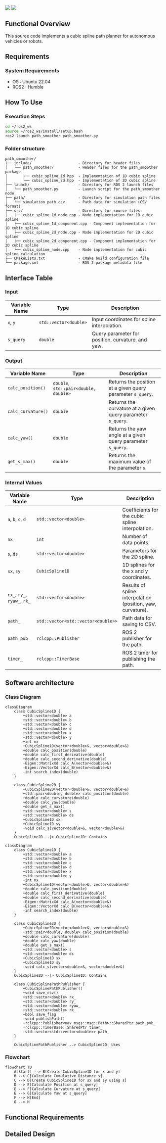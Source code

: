 <p style="display: inline">
  <!-- Programming Language -->
  <img src="https://img.shields.io/badge/-C++-00599C.svg?logo=c%2B%2B&style=for-the-badge">
  <!-- ROS 2 -->
  <img src="https://img.shields.io/badge/-ROS%202-22314E.svg?logo=ros&style=for-the-badge&logoColor=white">
</p>

## Functional Overview
This source code implements a cubic spline path planner for autonomous vehicles or robots. 

## Requirements
### System Requirements
- OS : Ubuntu 22.04  
- ROS2 : Humble

## How To Use
### Execution Steps
```bash
cd ~/ros2_ws
source ~/ros2_ws/install/setup.bash
ros2 launch path_smoother path_smoother.py
```

### Folder structure
```
path_smoother/
├── include/                     - Directory for header files
│   └── path_smoother/           - Header files for the path_smoother package
│       ├── cubic_spline_1d.hpp  - Implementation of 1D cubic spline
│       └── cubic_spline_2d.hpp  - Implementation of 2D cubic spline
├── launch/                      - Directory for ROS 2 launch files
│   └── path_smoother.py         - Launch script for the path_smoother node
├── path/                        - Directory for simulation path files
│   └── simulation_path.csv      - Path data for simulation (CSV format)
├── src/                         - Directory for source files
│   ├── cubic_spline_1d_node.cpp - Node implementation for 1D cubic spline
│   ├── cubic_spline_1d_component.cpp - Component implementation for 1D cubic spline
│   ├── cubic_spline_2d_node.cpp - Node implementation for 2D cubic spline
│   ├── cubic_spline_2d_component.cpp - Component implementation for 2D cubic spline
│   └── cubic_spline_node.cpp    - Node implementation for cubic spline calculation
├── CMakeLists.txt               - CMake build configuration file
└── package.xml                  - ROS 2 package metadata file
```

## Interface Table

### Input

| Variable Name      | Type            | Description                         |
|-------------------------|-------------------|---------------------------------------|
| `x`, `y`                     | `std::vector<double>`       | Input coordinates for spline interpolation.                |
| `s_query`                    | `double`                    | Query parameter for position, curvature, and yaw.          |

### Output

| Variable Name      | Type            | Description                         |
|-------------------------|-------------------|---------------------------------------|
| `calc_position()`            | `double`, `std::pair<double, double>` | Returns the position at a given query parameter `s_query`. |
| `calc_curvature()`           | `double`                    | Returns the curvature at a given query parameter `s_query`.|
| `calc_yaw()`                 | `double`                    | Returns the yaw angle at a given query parameter `s_query`.|
| `get_s_max()`                | `double`                    | Returns the maximum value of the parameter `s`.            |

### Internal Values

| Variable Name      | Type            | Description                         |
|-------------------------|-------------------|---------------------------------------|
| `a`, `b`, `c`, `d`           | `std::vector<double>`       | Coefficients for the cubic spline interpolation.           |
| `nx`                         | `int`                       | Number of data points.                                     |
| `s`, `ds`                    | `std::vector<double>`       | Parameters for the 2D spline.                              |
| `sx`, `sy`                   | `CubicSpline1D`             | 1D splines for the x and y coordinates.                    |
| `rx_`, `ry_`, `ryaw_`, `rk_` | `std::vector<double>`       | Results of spline interpolation (position, yaw, curvature).|
| `path_`                      | `std::vector<std::vector<double>>` | Path data for saving to CSV.                              |
| `path_pub_`                  | `rclcpp::Publisher`         | ROS 2 publisher for the path.                              |
| `timer_`                     | `rclcpp::TimerBase`         | ROS 2 timer for publishing the path.                       |

## Software architecture

### Class Diagram

```mermaid
classDiagram
    class CubicSpline1D {
        +std::vector<double> a
        +std::vector<double> b
        +std::vector<double> c
        +std::vector<double> d
        +std::vector<double> x
        +std::vector<double> y
        +int nx
        +CubicSpline1D(vector<double>&, vector<double>&)
        +double calc_position(double)
        +double calc_first_derivative(double)
        +double calc_second_derivative(double)
        -Eigen::MatrixXd calc_A(vector<double>&)
        -Eigen::VectorXd calc_B(vector<double>&)
        -int search_index(double)
    }

    class CubicSpline2D {
        +CubicSpline2D(vector<double>&, vector<double>&)
        +std::pair<double, double> calc_position(double)
        +double calc_curvature(double)
        +double calc_yaw(double)
        +double get_s_max()
        +std::vector<double> s
        +std::vector<double> ds
        +CubicSpline1D sx
        +CubicSpline1D sy
        -void calc_s(vector<double>&, vector<double>&)
    }
    CubicSpline2D --|> CubicSpline1D: Contains
```

```mermaid
classDiagram
    class CubicSpline1D {
        +std::vector<double> a
        +std::vector<double> b
        +std::vector<double> c
        +std::vector<double> d
        +std::vector<double> x
        +std::vector<double> y
        +int nx
        +CubicSpline1D(vector<double>&, vector<double>&)
        +double calc_position(double)
        +double calc_first_derivative(double)
        +double calc_second_derivative(double)
        -Eigen::MatrixXd calc_A(vector<double>&)
        -Eigen::VectorXd calc_B(vector<double>&)
        -int search_index(double)
    }

    class CubicSpline2D {
        +CubicSpline2D(vector<double>&, vector<double>&)
        +std::pair<double, double> calc_position(double)
        +double calc_curvature(double)
        +double calc_yaw(double)
        +double get_s_max()
        +std::vector<double> s
        +std::vector<double> ds
        +CubicSpline1D sx
        +CubicSpline1D sy
        -void calc_s(vector<double>&, vector<double>&)
    }
    CubicSpline2D --|> CubicSpline1D: Contains

    class CubicSplinePathPublisher {
        +CubicSplinePathPublisher()
        +void save_csv()
        +std::vector<double> rx_
        +std::vector<double> ry_
        +std::vector<double> ryaw_
        +std::vector<double> rk_
        +bool save_flag
        -void publishPath()
        -rclcpp::Publisher<nav_msgs::msg::Path>::SharedPtr path_pub_
        -rclcpp::TimerBase::SharedPtr timer_
        -std::vector<std::vector<double>> path_
    }

    CubicSplinePathPublisher ..> CubicSpline2D: Uses
```

### Flowchart
```mermaid
flowchart TD
    A[Start] --> B[Create CubicSpline1D for x and y]
    B --> C[Calculate Cumulative Distance s]
    C --> D[Create CubicSpline1D for sx and sy using s]
    D --> E[Calculate Position at s_query]
    E --> F[Calculate Curvature at s_query]
    E --> G[Calculate Yaw at s_query]
    F --> H[End]
    G --> H
```

## Functional Requirements

## Detailed Design
